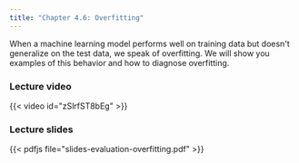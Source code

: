 ```yaml
---
title: "Chapter 4.6: Overfitting"
---
```

When a machine learning model performs well on training data but doesn't generalize on the test data, we speak of overfitting. We will show you examples of this behavior and how to diagnose overfitting.

<!--more-->

### Lecture video

{{< video id="zSlrfST8bEg" >}}

### Lecture slides

{{< pdfjs file="slides-evaluation-overfitting.pdf" >}}
